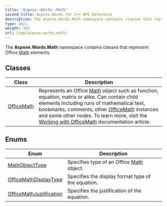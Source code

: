```yaml
---
title: 'Aspose::Words::Math'
second_title: Aspose.Words for C++ API Reference
description: The Aspose.Words.Math namespace contains classes that represent Office Math elements.
type: docs
weight: 183
url: /cpp/aspose.words.math/
---
```


The **Aspose.Words.Math** namespace contains classes that represent Office [Math](./) elements.

## Classes

| Class | Description |
| --- | --- |
| [OfficeMath](./officemath/) | Represents an Office [Math](./) object such as function, equation, matrix or alike. Can contain child elements including runs of mathematical text, bookmarks, comments, other [OfficeMath](./officemath/) instances and some other nodes. To learn more, visit the [Working with OfficeMath](https://docs.aspose.com/words/cpp/working-with-officemath/) documentation article. |
## Enums

| Enum | Description |
| --- | --- |
| [MathObjectType](./mathobjecttype/) | Specifies type of an Office [Math](./) object. |
| [OfficeMathDisplayType](./officemathdisplaytype/) | Specifies the display format type of the equation. |
| [OfficeMathJustification](./officemathjustification/) | Specifies the justification of the equation. |
